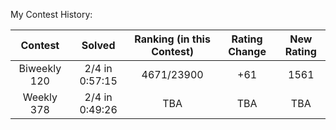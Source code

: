 My Contest History:

| Contest | Solved | Ranking (in this Contest) | Rating Change | New Rating |
|:---:|:---:|:---:|:---:|:---:|
| Biweekly 120 | 2/4 in 0:57:15 | 4671/23900 | +61 | 1561 |
| Weekly 378 | 2/4 in 0:49:26 | TBA | TBA | TBA |
